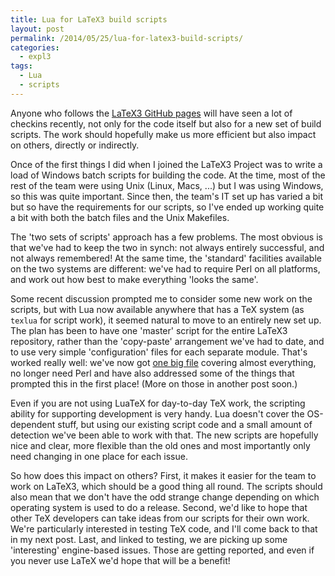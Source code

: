 ```yaml
---
title: Lua for LaTeX3 build scripts
layout: post
permalink: /2014/05/25/lua-for-latex3-build-scripts/
categories:
  - expl3
tags:
  - Lua
  - scripts
---
```

Anyone who follows the [LaTeX3 GitHub pages](https://github.com/latex3/svn-mirror) will have seen a lot of checkins recently, not only for the code itself but also for a new set of build scripts. The work should hopefully make us more efficient but also impact on others, directly or indirectly.

Once of the first things I did when I joined the LaTeX3 Project was to write a load of Windows batch scripts for building the code. At the time, most of the rest of the team were using Unix (Linux, Macs, ...) but I was using Windows, so this was quite important. Since then, the team's IT set up has varied a bit but so have the requirements for our scripts, so I've ended up working quite a bit with both the batch files and the Unix Makefiles.

The 'two sets of scripts' approach has a few problems. The most obvious is that we've had to keep the two in synch: not always entirely successful, and not always remembered! At the same time, the 'standard' facilities available on the two systems are different: we've had to require Perl on all platforms, and work out how best to make everything 'looks the same'.

Some recent discussion prompted me to consider some new work on the scripts, but with Lua now available anywhere that has a TeX system (as `texlua` for script work), it seemed natural to move to an entirely new set up. The plan has been to have one 'master' script for the entire LaTeX3 repository, rather than the 'copy-paste' arrangement we've had to date, and to use very simple 'configuration' files for each separate module. That's worked really well: we've now got [one big file](https://github.com/latex3/l3build/blob/master/l3build.lua) covering almost everything, no longer need Perl and have also addressed some of the things that prompted this in the first place! (More on those in another post soon.)

Even if you are not using LuaTeX for day-to-day TeX work, the scripting ability for supporting development is very handy. Lua doesn't cover the OS-dependent stuff, but using our existing script code and a small amount of detection we've been able to work with that. The new scripts are hopefully nice and clear, more flexible than the old ones and most importantly only need changing in one place for each issue.

So how does this impact on others? First, it makes it easier for the team to work on LaTeX3, which should be a good thing all round. The scripts should also mean that we don't have the odd strange change depending on which operating system is used to do a release. Second, we'd like to hope that other TeX developers can take ideas from our scripts for their own work. We're particularly interested in testing TeX code, and I'll come back to that in my next post. Last, and linked to testing, we are picking up some 'interesting' engine-based issues. Those are getting reported, and even if you never use LaTeX we'd hope that will be a benefit!
